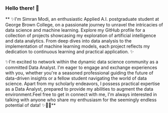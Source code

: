 ### Hello there!  👋


**
 ✨I'm Simran Modi, an enthusiastic Applied A.I. postgraduate student at George Brown College, on a passionate journey to unravel the intricacies of data science and machine learning. Explore my GitHub profile for a collection of projects showcasing my exploration of artificial intelligence and data analytics. From deep dives into data analysis to the implementation of machine learning models, each project reflects my dedication to continuous learning and practical application. ✨

 ✨I'm excited to network within the dynamic data science community as a committed Data Analyst. I'm eager to engage and exchange experiences with you, whether you're a seasoned professional guiding the future of data-driven insights or a fellow student navigating the world of data science. Apart from my scholarly endeavors, I possess practical expertise as a Data Analyst, prepared to provide my abilities to augment the data environment.Feel free to get in connect with me, I'm always interested in talking with anyone who share my enthusiasm for the seemingly endless potential of data! ✨👩‍💻**


<!--
**simranmodi1609/simranmodi1609** is a ✨ _special_ ✨ repository because its `README.md` (this file) appears on your GitHub profile.
